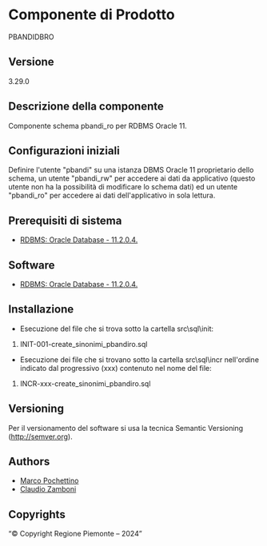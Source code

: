 # Componente di Prodotto
PBANDIDBRO

## Versione
3.29.0

## Descrizione della componente
Componente schema pbandi_ro per RDBMS Oracle 11.

## Configurazioni iniziali
Definire l'utente "pbandi" su una istanza DBMS Oracle 11 proprietario dello schema, un utente "pbandi_rw" per accedere ai dati da applicativo (questo utente non ha la possibilità di modificare lo schema dati) ed un utente "pbandi_ro" per accedere ai dati dell'applicativo in sola lettura.

## Prerequisiti di sistema
* [RDBMS: Oracle Database - 11.2.0.4.](https://www.oracle.org)

## Software
* [RDBMS: Oracle Database - 11.2.0.4.](https://www.oracle.org)

## Installazione
* Esecuzione del file che si trova sotto la cartella src\sql\init:

1. INIT-001-create_sinonimi_pbandiro.sql

* Esecuzione dei file che si trovano sotto la cartella src\sql\incr nell'ordine indicato dal progressivo (xxx) contenuto nel nome del file:

1. INCR-xxx-create_sinonimi_pbandiro.sql

## Versioning
Per il versionamento del software si usa la tecnica Semantic Versioning (http://semver.org).

## Authors
* [Marco Pochettino](mailto:marco.pochettino@csi.it)
* [Claudio Zamboni](mailto:claudio.zamboni@csi.it)

## Copyrights
“© Copyright Regione Piemonte – 2024”